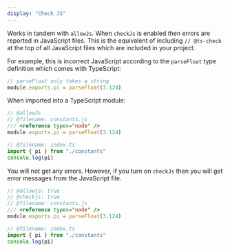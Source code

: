 ```yaml
---
display: "Check JS"
---
```



Works in tandem with `allowJs`. When `checkJs` is enabled then errors are reported in JavaScript files. This is 
the equivalent of including `// @ts-check` at the top of all JavaScript files which are included in your project.

For example, this is incorrect JavaScript according to the `parseFloat` type definition which comes with TypeScript:

```js
// parseFloat only takes a string
module.exports.pi = parseFloat(3.124)
```

When imported into a TypeScript module:

```ts twoslash
// @allowJs
// @filename: constants.js
/// <reference types="node" />
module.exports.pi = parseFloat(3.124)

// @filename: index.ts
import { pi } from "./constants"
console.log(pi)
```

You will not get any errors. However, if you turn on `checkJs` then you will get error messages from the JavaScript file.

```ts twoslash
// @allowjs: true
// @checkjs: true
// @filename: constants.js
/// <reference types="node" />
module.exports.pi = parseFloat(3.124)

// @filename: index.ts
import { pi } from "./constants"
console.log(pi)
```
